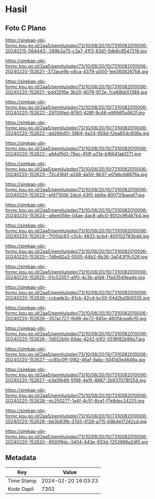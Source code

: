 # Hasil

## Foto C Plano

https://sirekap-obj-formc.kpu.go.id/2aa5/pemilu/pdpr/73/10/08/20/10/7310082010006-20240215-064443--289b2a75-c3a7-41f3-83d1-0db6c8547216.jpg

https://sirekap-obj-formc.kpu.go.id/2aa5/pemilu/pdpr/73/10/08/20/10/7310082010006-20240220-152621--372ace9b-c6ca-4379-a000-1ee2608267b8.jpg

https://sirekap-obj-formc.kpu.go.id/2aa5/pemilu/pdpr/73/10/08/20/10/7310082010006-20240220-152621--bdd32f6a-3b20-4079-972e-7ce68bb51388.jpg

https://sirekap-obj-formc.kpu.go.id/2aa5/pemilu/pdpr/73/10/08/20/10/7310082010006-20240220-152622--29700fed-8760-428f-9c46-e99fdf5a562f.jpg

https://sirekap-obj-formc.kpu.go.id/2aa5/pemilu/pdpr/73/10/08/20/10/7310082010006-20240220-152622--dd266d51-3864-4a24-959d-f2ea854c608a.jpg

https://sirekap-obj-formc.kpu.go.id/2aa5/pemilu/pdpr/73/10/08/20/10/7310082010006-20240220-152622--a84d1fd3-78ec-45ff-a31e-b16641abf271.jpg

https://sirekap-obj-formc.kpu.go.id/2aa5/pemilu/pdpr/73/10/08/20/10/7310082010006-20240220-152623--72c418d1-a248-4a50-9b37-e01ebcb8876a.jpg

https://sirekap-obj-formc.kpu.go.id/2aa5/pemilu/pdpr/73/10/08/20/10/7310082010006-20240220-152623--ef471006-2dcd-43f0-bb9a-800731baeaf7.jpg

https://sirekap-obj-formc.kpu.go.id/2aa5/pemilu/pdpr/73/10/08/20/10/7310082010006-20240220-152624--a8ee058e-04ae-4ac8-a6c0-85f2c96467b4.jpg

https://sirekap-obj-formc.kpu.go.id/2aa5/pemilu/pdpr/73/10/08/20/10/7310082010006-20240220-152624--7f00dc63-c5cb-4833-bcb4-400102783bdd.jpg

https://sirekap-obj-formc.kpu.go.id/2aa5/pemilu/pdpr/73/10/08/20/10/7310082010006-20240220-152625--7d8e82a3-0005-44b2-8b36-3a043f1fc526.jpg

https://sirekap-obj-formc.kpu.go.id/2aa5/pemilu/pdpr/73/10/08/20/10/7310082010006-20240220-152625--01c52057-a1f0-4c3b-a1d4-7fad3549ea4e.jpg

https://sirekap-obj-formc.kpu.go.id/2aa5/pemilu/pdpr/73/10/08/20/10/7310082010006-20240220-152626--ccbade3c-61cb-42cd-bc50-64d2bd3b5035.jpg

https://sirekap-obj-formc.kpu.go.id/2aa5/pemilu/pdpr/73/10/08/20/10/7310082010006-20240220-152626--357ac727-fb98-4e72-945e-460fdcea6cf0.jpg

https://sirekap-obj-formc.kpu.go.id/2aa5/pemilu/pdpr/73/10/08/20/10/7310082010006-20240220-152626--7d552bfd-83de-4242-b1f2-0516f82b99a7.jpg

https://sirekap-obj-formc.kpu.go.id/2aa5/pemilu/pdpr/73/10/08/20/10/7310082010006-20240220-152627--cc80c0ff-0f82-46af-9abc-5041d3e4649a.jpg

https://sirekap-obj-formc.kpu.go.id/2aa5/pemilu/pdpr/73/10/08/20/10/7310082010006-20240220-152627--e3a5fb49-5f98-4e15-8867-2b937078f254.jpg

https://sirekap-obj-formc.kpu.go.id/2aa5/pemilu/pdpr/73/10/08/20/10/7310082010006-20240220-152628--dc250277-1a4f-4c51-8ce1-f7e8dec24225.jpg

https://sirekap-obj-formc.kpu.go.id/2aa5/pemilu/pdpr/73/10/08/20/10/7310082010006-20240220-152628--bb3b83fb-37d3-4129-a715-b9b4e17242cd.jpg

https://sirekap-obj-formc.kpu.go.id/2aa5/pemilu/pdpr/73/10/08/20/10/7310082010006-20240220-152620--8100f9dc-3404-443e-933d-1253986a2df5.jpg


## Metadata

| Key        | Value               |
| ---------- | ------------------- |
| Time Stamp | 2024-02-20 16:03:23 |
| Kode Dapil | 7302                |



